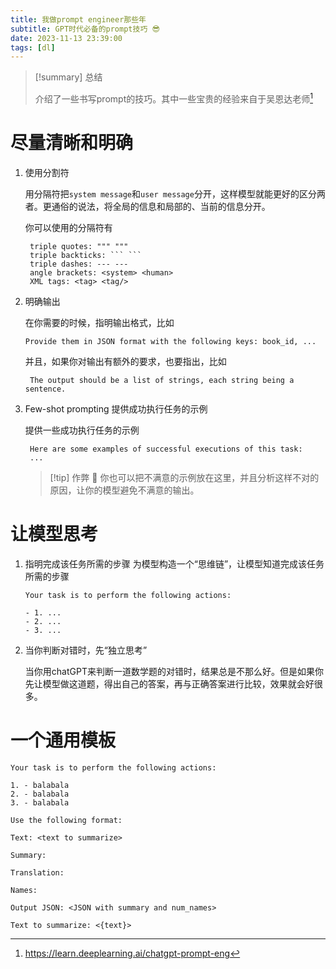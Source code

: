 ```yaml
---
title: 我做prompt engineer那些年
subtitle: GPT时代必备的prompt技巧 😎
date: 2023-11-13 23:39:00
tags: [dl]
---
```


> [!summary] 总结
> 
> 介绍了一些书写prompt的技巧。其中一些宝贵的经验来自于吴恩达老师[^1]


# 尽量清晰和明确

1. 使用分割符
   
   用分隔符把`system message`和`user message`分开，这样模型就能更好的区分两者。更通俗的说法，将全局的信息和局部的、当前的信息分开。

   你可以使用的分隔符有

   ```
    triple quotes: """ """
    triple backticks: ``` ```
    triple dashes: --- ---
    angle brackets: <system> <human>
    XML tags: <tag> <tag/>
   ```

2. 明确输出
   
   在你需要的时候，指明输出格式，比如

   ```
   Provide them in JSON format with the following keys: book_id, ...
   ```

   并且，如果你对输出有额外的要求，也要指出，比如
   ```
    The output should be a list of strings, each string being a sentence.
   ```

3. Few-shot prompting 提供成功执行任务的示例
   
    提供一些成功执行任务的示例
    
    ```
     Here are some examples of successful executions of this task:
     ...
    ```
    
    > [!tip] 作弊 🤫
    > 你也可以把不满意的示例放在这里，并且分析这样不对的原因，让你的模型避免不满意的输出。    


# 让模型思考

1. 指明完成该任务所需的步骤
    为模型构造一个“思维链”，让模型知道完成该任务所需的步骤
    
    ``` 
    Your task is to perform the following actions:
    
    - 1. ...
    - 2. ...
    - 3. ...
    ```
2. 当你判断对错时，先“独立思考”
   
   当你用chatGPT来判断一道数学题的对错时，结果总是不那么好。但是如果你先让模型做这道题，得出自己的答案，再与正确答案进行比较，效果就会好很多。
   

# 一个通用模板

```
Your task is to perform the following actions:

1. - balabala
2. - balabala
3. - balabala

Use the following format:

Text: <text to summarize>

Summary:

Translation:

Names:

Output JSON: <JSON with summary and num_names>

Text to summarize: <{text}>
```

[^1]:https://learn.deeplearning.ai/chatgpt-prompt-eng